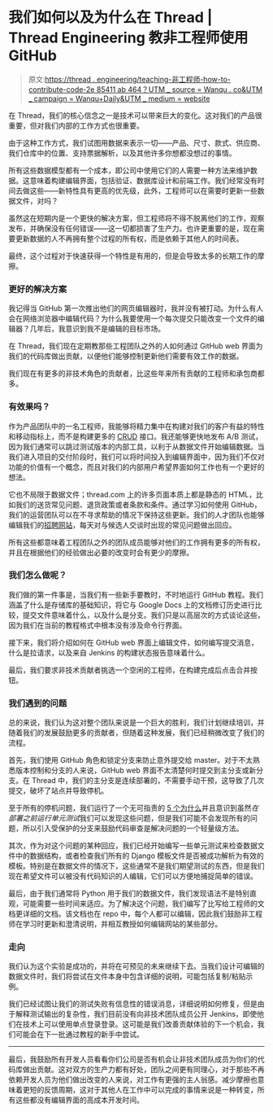 # 我们如何以及为什么在 Thread | Thread Engineering 教非工程师使用 GitHub

> 原文:[https://thread . engineering/teaching-非工程师-how-to-contribute-code-2e 85411 ab 464？UTM _ source = Wanqu . co&UTM _ campaign = Wanqu+Daily&UTM _ medium = website](https://thread.engineering/teaching-non-engineers-how-to-contribute-code-2e85411ab464?utm_source=wanqu.co&utm_campaign=Wanqu+Daily&utm_medium=website)



在 Thread，我们的核心信念之一是技术可以带来巨大的变化。这对我们的产品很重要，但对我们内部的工作方式也很重要。

由于这种工作方式，我们试图用数据来表示一切——产品、尺寸、款式、供应商、我们仓库中的位置、支持票据解析，以及其他许多你想都没想过的事情。

所有这些数据模型都有一个成本，即公司中使用它们的人需要一种方法来维护数据。这意味着构建编辑界面，包括验证、数据库设计和前端工作。我们经常没有时间去做这些——新特性具有更高的优先级，此外，工程师可以在需要时更新一些数据文件，对吗？

虽然这在短期内是一个更快的解决方案，但工程师将不得不脱离他们的工作，观察发布，并确保没有任何错误——这一切都损害了生产力。也许更重要的是，现在需要更新数据的人不再拥有整个过程的所有权，而是依赖于其他人的时间表。

最终，这个过程对于快速获得一个特性是有用的，但是会导致太多的长期工作的摩擦。

### 更好的解决方案

我记得当 GitHub 第一次推出他们的网页编辑器时，我并没有被打动。为什么有人会在网络浏览器中编辑代码？为什么我要使用一个每次提交只能改变一个文件的编辑器？几年后，我意识到我不是编辑的目标市场。

在 Thread，我们现在定期教那些工程团队之外的人如何通过 GitHub web 界面为我们的代码库做出贡献，以便他们能够控制更新他们需要有效工作的数据。

我们现在有更多的非技术角色的贡献者，比这些年来所有贡献的工程师和承包商都多。

### 有效果吗？

作为产品团队中的一名工程师，我能够将精力集中在构建对我们的客户有益的特性和移动指标上，而不是构建更多的 [CRUD](https://en.wikipedia.org/wiki/Create,_read,_update_and_delete) 接口。我还能够更快地发布 A/B 测试，因为我们通常可以跳过测试版本的内部工具，以利于从数据文件开始编辑数据。当我们进入项目的交付阶段时，我们可以将时间投入到编辑界面中，因为我们不仅对功能的价值有一个概念，而且对我们的内部用户希望界面如何工作也有一个更好的想法。

它也不局限于数据文件；thread.com 上的许多页面本质上都是静态的 HTML，比如我们的送货常见问题、退货政策或者条款和条件。通过学习如何使用 GitHub，我们的运营团队可以在不寻求帮助的情况下保持这些更新。我们的人才团队也能够编辑我们的[招聘网站](https://www.thread.com/jobs)，每天对与候选人交谈时出现的常见问题做出回应。

所有这些都意味着工程团队之外的团队成员能够对他们的工作拥有更多的所有权，并且在根据他们的经验做出必要的改变时会有更少的摩擦。

### 我们怎么做呢？

我们做的第一件事是，当我们有一些新手要教时，不时地运行 GitHub 教程。我们涵盖了什么是存储库的基础知识，将它与 Google Docs 上的文档修订历史进行比较，提交文件意味着什么，以及什么是分支。我们只是以高层次的方式谈论这些，因为我们在当前的教程格式中根本没有涉及命令行界面。

接下来，我们将介绍如何在 GitHub web 界面上编辑文件，如何编写提交消息，什么是拉请求，以及来自 Jenkins 的构建状态报告意味着什么。

最后，我们要求非技术贡献者挑选一个空闲的工程师，在构建完成后点击合并按钮。

### 我们遇到的问题

总的来说，我们认为这对整个团队来说是一个巨大的胜利，我们计划继续培训，并随着我们的发展鼓励更多的贡献者，但随着这种发展，我们已经稍微改变了我们的流程。

首先，我们使用 GitHub 角色和锁定分支来防止意外提交给 master。对于不太熟悉版本控制和分支的人来说，GitHub web 界面不太清楚何时提交到主分支或新分支。在 Thread 中，我们的主分支是连续部署的，不需要手动干预，这导致了几次提交，破坏了站点并导致停机。

至于所有的停机问题，我们运行了一个无可指责的 [5 个为什么](https://en.wikipedia.org/wiki/5_Whys)并且意识到虽然*在部署之前运行单元测试*我们可以发现这些问题，但是我们可能不会发现所有的问题，所以引入受保护的分支来鼓励代码审查是解决问题的一个轻量级方法。

其次，作为对这个问题的某种回应，我们已经开始编写一些单元测试来检查数据文件中的数据结构，或者检查我们所有的 Django 模板文件是否被成功解析为有效的模板。特别是在数据文件的情况下，这些通常不是我们期望测试的东西，但是我们现在希望文件可以被没有代码知识的人编辑，它们可以方便地捕捉简单的错误。

最后，由于我们通常将 Python 用于我们的数据文件，我们发现语法不是特别直观，可能需要一些时间来适应。为了解决这个问题，我们编写了比写给工程师的文档更详细的文档。该文档也在 repo 中，每个人都可以编辑，因此我们鼓励非工程师在学习时更新和澄清说明，并相互教授如何编辑网站的某些部分。

### 走向

我们认为这个实验是成功的，并将在可预见的未来继续下去。当我们设计可编辑的数据文件时，我们将尝试在文件本身中包含详细的说明，可能包括复制/粘贴示例。

我们已经试图让我们的测试失败有信息性的错误消息，详细说明如何修复，但是由于解释测试输出的复杂性，我们目前没有向非技术团队成员公开 Jenkins，即使他们在技术上可以使用单点登录登录。这可能是我们改善贡献体验的下一个机会，我们可能会在下一批通过教程的新手中尝试。

* * *

最后，我鼓励所有开发人员看看你们公司是否有机会让非技术团队成员为你们的代码库做出贡献。这对双方的生产力都有好处，团队之间更有同理心，对于那些不再依赖开发人员为他们做出改变的人来说，对工作有更强的主人翁感。减少摩擦也意味着更短的反馈周期，这对于其他人在工作中可以完成的事情来说是一种转变，所有这些都没有编辑界面的高成本开发时间。

